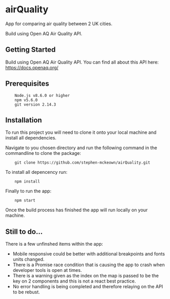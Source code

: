 # airQuality

App for comparing air quality between 2 UK cities.

Build using Open AQ Air Quality API.

## Getting Started

Build using Open AQ Air Quality API.
You can find all about this API here: https://docs.openaq.org/

## Prerequisites

```
    Node.js v8.6.0 or higher
    npm v5.6.0
    git version 2.14.3
```
## Installation
To run this project you will need to clone it onto your local machine and install all dependencies.

Navigate to you chosen directory and run the following command in the commandline to clone the package:
```
    git clone https://github.com/stephen-mckeown/airQuality.git
```

To install all depencency run:
```
    npm install
```

Finally to run the app:
```
    npm start
```
Once the build process has finished the app will run locally on your machine.


## Still to do...
There is a few unfinshed items within the app:
* Mobile responsive could be better with additional breakpoints and fonts units changed.
* There is a Promise race condition that is causing the app to crash when developer tools is open at times.
* There is a warning given as the index on the map is passed to be the key on 2 components and this is not a react best practice.
* No error handling is being completed and therefore relaying on the API to be rebust.
